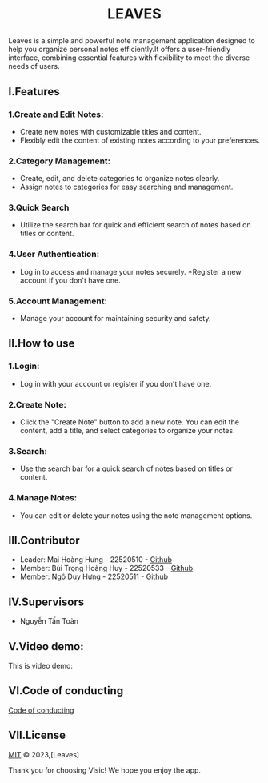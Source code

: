 <div id="Top"></div>

# <p align="center"> LEAVES</p>
Leaves is a simple and powerful note management application designed to help you organize personal notes efficiently.It offers a user-friendly interface, combining essential features with flexibility to meet the diverse needs of users.



## I.Features
### 1.Create and Edit Notes: 
* Create new notes with customizable titles and content.
* Flexibly edit the content of existing notes according to your preferences.
### 2.Category Management:
* Create, edit, and delete categories to organize notes clearly.
* Assign notes to categories for easy searching and management.
### 3.Quick Search
* Utilize the search bar for quick and efficient search of notes based on titles or content.
### 4.User Authentication:
* Log in to access and manage your notes securely.
*Register a new account if you don't have one.
### 5.Account Management:
* Manage your account for maintaining security and safety.

## II.How to use
### 1.Login: 
* Log in with your account or register if you don't have one.
### 2.Create Note:
* Click the "Create Note" button to add a new note. You can edit the content, add a title, and select categories to organize your notes.
### 3.Search:
* Use the search bar for a quick search of notes based on titles or content.
### 4.Manage Notes:
* You can edit or delete your notes using the note management options.
## III.Contributor
- Leader: Mai Hoàng Hưng - 22520510 - [Github](https://github.com/HungMaiHoang)
- Member: Bùi Trọng Hoàng Huy - 22520533 - [Github](https://github.com/BuiTrongHoangHuy)
- Member: Ngô Duy Hưng - 22520511 - [Github](https://github.com/NgoDuyHung2305)
## IV.Supervisors
- Nguyễn Tấn Toàn
## V.Video demo:
This is video demo:
## VI.Code of conducting
[Code of conducting](https://github.com/HungMaiHoang/IT008-NotetakingApp/blob/main/Code%20of%20conducting)

## VII.License
[MIT](https://github.com/HungMaiHoang/IT008-NotetakingApp/blob/main/LICENSE) © 2023,[Leaves]

Thank you for choosing Visic! We hope you enjoy the app.

